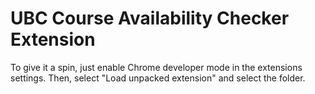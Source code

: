 # UBC Course Availability Checker Extension
To give it a spin, just enable Chrome developer mode in the extensions settings.
Then, select "Load unpacked extension" and select the folder.